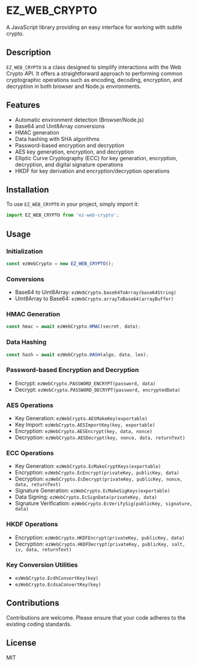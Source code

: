 # EZ_WEB_CRYPTO

A JavaScript library providing an easy interface for working with subtle crypto.

## Description

`EZ_WEB_CRYPTO` is a class designed to simplify interactions with the Web Crypto API. It offers a straightforward approach to performing common cryptographic operations such as encoding, decoding, encryption, and decryption in both browser and Node.js environments.

## Features

- Automatic environment detection (Browser/Node.js)
- Base64 and Uint8Array conversions
- HMAC generation
- Data hashing with SHA algorithms
- Password-based encryption and decryption
- AES key generation, encryption, and decryption
- Elliptic Curve Cryptography (ECC) for key generation, encryption, decryption, and digital signature operations
- HKDF for key derivation and encryption/decryption operations

## Installation

To use `EZ_WEB_CRYPTO` in your project, simply import it:

```javascript
import EZ_WEB_CRYPTO from 'ez-web-crypto';
```

## Usage

### Initialization

```javascript
const ezWebCrypto = new EZ_WEB_CRYPTO();
```

### Conversions

- Base64 to Uint8Array: `ezWebCrypto.base64ToArray(base64String)`
- Uint8Array to Base64: `ezWebCrypto.arrayToBase64(arrayBuffer)`

### HMAC Generation

```javascript
const hmac = await ezWebCrypto.HMAC(secret, data);
```

### Data Hashing

```javascript
const hash = await ezWebCrypto.HASH(algo, data, len);
```

### Password-based Encryption and Decryption

- Encrypt: `ezWebCrypto.PASSWORD_ENCRYPT(password, data)`
- Decrypt: `ezWebCrypto.PASSWORD_DECRYPT(password, encryptedData)`

### AES Operations

- Key Generation: `ezWebCrypto.AESMakeKey(exportable)`
- Key Import: `ezWebCrypto.AESImportKey(key, exportable)`
- Encryption: `ezWebCrypto.AESEncrypt(key, data, nonce)`
- Decryption: `ezWebCrypto.AESDecrypt(key, nonce, data, returnText)`

### ECC Operations

- Key Generation: `ezWebCrypto.EcMakeCryptKeys(exportable)`
- Encryption: `ezWebCrypto.EcEncrypt(privateKey, publicKey, data)`
- Decryption: `ezWebCrypto.EcDecrypt(privateKey, publicKey, nonce, data, returnText)`
- Signature Generation: `ezWebCrypto.EcMakeSigKeys(exportable)`
- Data Signing: `ezWebCrypto.EcSignData(privateKey, data)`
- Signature Verification: `ezWebCrypto.EcVerifySig(publicKey, signature, data)`

### HKDF Operations

- Encryption: `ezWebCrypto.HKDFEncrypt(privateKey, publicKey, data)`
- Decryption: `ezWebCrypto.HKDFDecrypt(privateKey, publicKey, salt, iv, data, returnText)`

### Key Conversion Utilities

- `ezWebCrypto.EcdhConvertKey(key)`
- `ezWebCrypto.EcdsaConvertKey(key)`

## Contributions

Contributions are welcome. Please ensure that your code adheres to the existing coding standards.

## License

MIT
